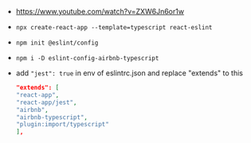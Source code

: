 - https://www.youtube.com/watch?v=ZXW6Jn6or1w

- `npx create-react-app --template=typescript react-eslint`
- `npm init @eslint/config`
- `npm i -D eslint-config-airbnb-typescript`
- add ```"jest": true``` in env of eslintrc.json and replace "extends" to this
    ```json
    "extends": [
    "react-app",
    "react-app/jest",
    "airbnb",
    "airbnb-typescript",
    "plugin:import/typescript"
    ],
    ```
